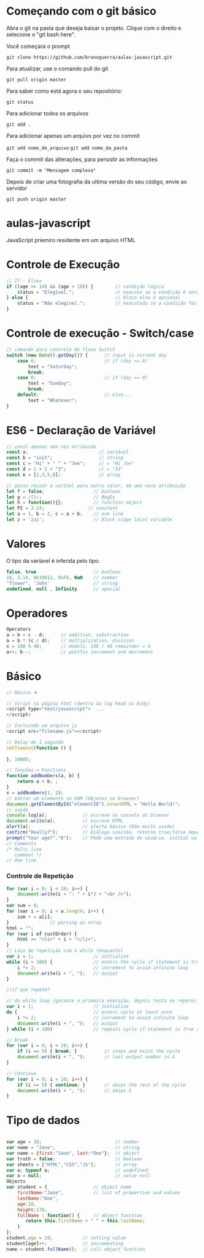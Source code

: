 # Começando com o git básico

Abra o git na pasta que deseja baixar o projeto. Clique com o direito e selecione o "git bash here".

Você começará o prompt

```git clone https://github.com/brunoguerra/aulas-javascript.git```

Para atualizar, use o comando pull do git
```
git pull origin master
```

Para saber como está agora o seu repositório:

```git status```

Para adicionar todos os arquivos

```git add .```

Para adicionar apenas um arquivo por vez no commit

```git add nome_do_arquivo```
```git add nome_da_pasta```

Faça o commit das alterações, para persistir as informações

```git commit -m "Mensagem complexa"```

Depois de criar uma fotografia da ultima versão do seu código, envie ao servidor

```git push origin master```

# aulas-javascript

JavaScript priemiro residente em um arquivo HTML

# Controle de Execução

```javascript
// If - Else⇵
if ((age >= 14) && (age < 19)) {        // condição lógica
    status = "Elegível.";               // executa se a condição é verdadeira (true)
} else {                                // bloco else é opcional
    status = "Não elegível.";           // executado se a condição foi falso (false)
}
```

# Controle de execução - Switch/case

```javascript
// comando para controle de fluxo Switch
switch (new Date().getDay()) {      // input is current day
    case 6:                         // if (day == 6)
        text = "Saturday";
        break;
    case 0:                         // if (day == 0)
        text = "Sunday";
        break;
    default:                        // else...
        text = "Whatever";
}
```


# ES6 - Declaração de Variável
```javascript
// const apenas uma vez atribuida
const a;                          // variável
const b = "init";                 // string
const c = "Hi" + " " + "Joe";     // = "Hi Joe"
const d = 1 + 2 + "3";            // = "33"
const e = [2,3,5,8];              // array

// posso reusar a varível para outro valor, em uma nova atribuição
let f = false;                  // boolean
let g = /()/;                   // RegEx
let h = function(){};           // function object
let PI = 3.14;                // constant
let a = 1, b = 2, c = a + b;    // one line
let z = 'zzz';                  // block scope local variable
```

# Valores

O tipo da variável é inferida pelo tipo.

```javascript
false, true                     // boolean
18, 3.14, 0b10011, 0xF6, NaN    // number
"flower", 'John'                // string
undefined, null , Infinity      // special
```

# Operadores

```javascript
Operators
a = b + c - d;      // addition, substraction
a = b * (c / d);    // multiplication, division
x = 100 % 48;       // modulo. 100 / 48 remainder = 4
a++; b--;           // postfix increment and decrement
```

# Básico

```javascript
// Básico ➤

// Script na página html (dentro da tag head ou body)
<script type="text/javascript">  ...
</script>

// Incluindo um arquivo js
<script src="filename.js"></script>

// Delay de 1 segundo
setTimeout(function () {
	
}, 1000);

// funções = Functions
function addNumbers(a, b) {
    return a + b; ;
}
x = addNumbers(1, 2);
// editar um elemento no DOM (Objetos no browser)
document.getElementById("elementID").innerHTML = "Hello World!";
// saída
console.log(a);             // escreve no console do browser
document.write(a);          // escreve HTML
alert(a);                   // alerta básico (Não muito usado)
confirm("Really?");         // Diálogo sim/não, retorna true/false depende do usuário
prompt("Your age?","0");    // Pede uma entrada do usuário. initial value
// Comments
/* Multi line
   comment */
// One line
```

### Controle de Repetição
```javascript
for (var i = 0; i < 10; i++) {
    document.write(i + ": " + i*3 + "<br />");
}
var sum = 0;
for (var i = 0; i < a.length; i++) {
    sum + = a[i];
}               // parsing an array
html = "";
for (var i of custOrder) {
    html += "<li>" + i + "</li>";
}
// Laço de repetição com o while (enquanto)
var i = 1;                      // initialize
while (i < 100) {               // enters the cycle if statement is true
    i *= 2;                     // increment to avoid infinite loop
    document.write(i + ", ");   // output
}

//if que repete?

// do while loop (garante a primeira execução, depois testa se repete)
var i = 1;                      // initialize
do {                            // enters cycle at least once
    i *= 2;                     // increment to avoid infinite loop
    document.write(i + ", ");   // output
} while (i < 100)               // repeats cycle if statement is true at the end

// Break
for (var i = 0; i < 10; i++) {
    if (i == 5) { break; }          // stops and exits the cycle
    document.write(i + ", ");       // last output number is 4
}

// Continue
for (var i = 0; i < 10; i++) {
    if (i == 5) { continue; }       // skips the rest of the cycle
    document.write(i + ", ");       // skips 5
}
```

# Tipo de dados

```javascript

var age = 18;                           // number 
var name = "Jane";                      // string
var name = {first:"Jane", last:"Doe"};  // object
var truth = false;                      // boolean
var sheets = ["HTML","CSS","JS"];       // array
var a; typeof a;                        // undefined
var a = null;                           // value null
Objects
var student = {                 // object name
    firstName:"Jane",           // list of properties and values
    lastName:"Doe",
    age:18,
    height:170,
    fullName : function() {     // object function
       return this.firstName + " " + this.lastName;
    }
}; 
student.age = 19;           // setting value
student[age]++;             // incrementing
name = student.fullName();  // call object function

```
